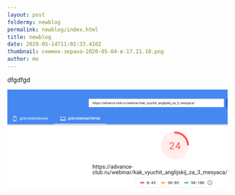```yaml
---
layout: post
foldermy: newblog
permalink: newblog/index.html
title: newblog
date: 2020-05-14T11:02:33.410Z
thumbnail: снимок-экрана-2020-05-04-в-17.21.10.png
author: me
---
```

dfgdfgd

![](снимок-экрана-2020-05-04-в-17.21.10.png)